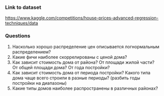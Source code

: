 ### Link to dataset
https://www.kaggle.com/competitions/house-prices-advanced-regression-techniques/data

### Questions
1. Насколько хорошо распределение цен описывается логнормальным распределением?
2. Какие фичи наиболее скоррелированы с ценой дома?
3. Как зависит стоимость дома от района? От площади жилой части? От общей площади дома? От года постройки?
4. Как зависит стоимость дома от периода постройки? Какого типа дома чаще всего строили в разные периоды? (разбить годы постройки на диапазоны)
5. Какие типы домов наиболее распространены в различных районах?
